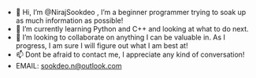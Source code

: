 - 👋 Hi, I’m @NirajSookdeo , I’m a beginner programmer trying to soak up as much information as possible!
- 🌱 I’m currently learning Python and C++ and looking at what to do next.
- 💞️ I’m looking to collaborate on anything I can be valuable in. As I progress, I am sure I will figure out what I am best at!
- 📫 Dont be afraid to contact me, I appreciate any kind of conversation!
- EMAIL: sookdeo.n@outlook.com

<!---
NirajSookdeo/NirajSookdeo is a ✨ special ✨ repository because its `README.md` (this file) appears on your GitHub profile.
You can click the Preview link to take a look at your changes.
--->
